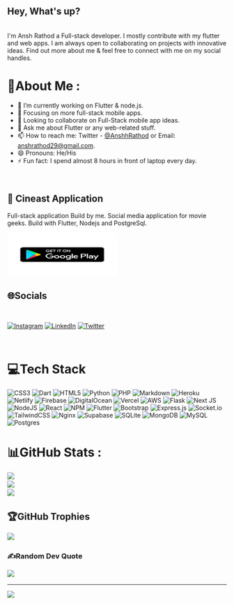 ## Hey, What's up?

<br>
I'm Ansh Rathod a Full-stack developer. I mostly contribute with my flutter and web apps. I am always open to collaborating on projects with innovative ideas. Find out more about me & feel free to connect with me on my social handles.

<br>


# 💫About Me :
- 🔭 I’m currently working on Flutter & node.js.
- 🌱 Focusing on more full-stack mobile apps.
- 👯 Looking to collaborate on Full-Stack mobile app ideas.
- 💬 Ask me about Flutter or any web-related stuff.
- 📫 How to reach me: Twitter - <a href="https://twitter.com/AnshhRathod">@AnshhRathod</a> or Email: anshrathod29@gmail.com.
- 😄 Pronouns: He/His
- ⚡ Fun fact: I spend almost 8 hours in front of laptop every day.

<br/>

## 🤖 Cineast Application
<p> Full-stack application Build by me. Social media application for movie geeks. Build with Flutter, Nodejs and PostgreSql.
</p>
<a href="https://play.google.com/store/apps/details?id=com.cineast.android">
<img src="Google_Play-Badge-Logo.wine.svg" width="50%" height="100px"> 
</a>

## 🌐Socials
<br/>

[![Instagram](https://img.shields.io/badge/Instagram-%23E4405F.svg?logo=Instagram&logoColor=white)](https://instagram.com/anshrathodd) [![LinkedIn](https://img.shields.io/badge/LinkedIn-%230077B5.svg?logo=linkedin&logoColor=white)](https://linkedin.com/in/ansh-rathod-478a81210) [![Twitter](https://img.shields.io/badge/Twitter-%231DA1F2.svg?logo=Twitter&logoColor=white)](https://twitter.com/AnshhRathod) 

<br/>

# 💻Tech Stack
![CSS3](https://img.shields.io/badge/css3-%231572B6.svg?style=for-the-badge&logo=css3&logoColor=white) ![Dart](https://img.shields.io/badge/dart-%230175C2.svg?style=for-the-badge&logo=dart&logoColor=white) ![HTML5](https://img.shields.io/badge/html5-%23E34F26.svg?style=for-the-badge&logo=html5&logoColor=white) ![Python](https://img.shields.io/badge/python-3670A0?style=for-the-badge&logo=python&logoColor=ffdd54) ![PHP](https://img.shields.io/badge/php-%23777BB4.svg?style=for-the-badge&logo=php&logoColor=white) ![Markdown](https://img.shields.io/badge/markdown-%23000000.svg?style=for-the-badge&logo=markdown&logoColor=white) ![Heroku](https://img.shields.io/badge/heroku-%23430098.svg?style=for-the-badge&logo=heroku&logoColor=white) ![Netlify](https://img.shields.io/badge/netlify-%23000000.svg?style=for-the-badge&logo=netlify&logoColor=#00C7B7) ![Firebase](https://img.shields.io/badge/firebase-%23039BE5.svg?style=for-the-badge&logo=firebase) ![DigitalOcean](https://img.shields.io/badge/DigitalOcean-%230167ff.svg?style=for-the-badge&logo=digitalOcean&logoColor=white) ![Vercel](https://img.shields.io/badge/vercel-%23000000.svg?style=for-the-badge&logo=vercel&logoColor=white) ![AWS](https://img.shields.io/badge/AWS-%23FF9900.svg?style=for-the-badge&logo=amazon-aws&logoColor=white) ![Flask](https://img.shields.io/badge/flask-%23000.svg?style=for-the-badge&logo=flask&logoColor=white) ![Next JS](https://img.shields.io/badge/Next-black?style=for-the-badge&logo=next.js&logoColor=white) ![NodeJS](https://img.shields.io/badge/node.js-6DA55F?style=for-the-badge&logo=node.js&logoColor=white) ![React](https://img.shields.io/badge/react-%2320232a.svg?style=for-the-badge&logo=react&logoColor=%2361DAFB) ![NPM](https://img.shields.io/badge/NPM-%23000000.svg?style=for-the-badge&logo=npm&logoColor=white) ![Flutter](https://img.shields.io/badge/Flutter-%2302569B.svg?style=for-the-badge&logo=Flutter&logoColor=white) ![Bootstrap](https://img.shields.io/badge/bootstrap-%23563D7C.svg?style=for-the-badge&logo=bootstrap&logoColor=white) ![Express.js](https://img.shields.io/badge/express.js-%23404d59.svg?style=for-the-badge&logo=express&logoColor=%2361DAFB) ![Socket.io](https://img.shields.io/badge/Socket.io-black?style=for-the-badge&logo=socket.io&badgeColor=010101) ![TailwindCSS](https://img.shields.io/badge/tailwindcss-%2338B2AC.svg?style=for-the-badge&logo=tailwind-css&logoColor=white) ![Nginx](https://img.shields.io/badge/nginx-%23009639.svg?style=for-the-badge&logo=nginx&logoColor=white) 	![Supabase](https://img.shields.io/badge/Supabase-3ECF8E?style=for-the-badge&logo=supabase&logoColor=white) ![SQLite](https://img.shields.io/badge/sqlite-%2307405e.svg?style=for-the-badge&logo=sqlite&logoColor=white) ![MongoDB](https://img.shields.io/badge/MongoDB-%234ea94b.svg?style=for-the-badge&logo=mongodb&logoColor=white) ![MySQL](https://img.shields.io/badge/mysql-%2300f.svg?style=for-the-badge&logo=mysql&logoColor=white) ![Postgres](https://img.shields.io/badge/postgres-%23316192.svg?style=for-the-badge&logo=postgresql&logoColor=white)
# 📊GitHub Stats :
![](https://github-readme-stats.vercel.app/api?username=Ansh-Rathod&theme=calm&hide_border=false&include_all_commits=true&count_private=false)<br/>
![](https://github-readme-streak-stats.herokuapp.com/?user=Ansh-Rathod&theme=calm&hide_border=false)<br/>
![](https://github-readme-stats.vercel.app/api/top-langs/?username=Ansh-Rathod&theme=calm&hide_border=false&include_all_commits=true&count_private=false&layout=compact)

## 🏆GitHub Trophies
![](https://github-profile-trophy.vercel.app/?username=Ansh-Rathod&theme=nord&no-frame=true&no-bg=false&margin-w=4)

### ✍️Random Dev Quote
![](https://quotes-github-readme.vercel.app/api?type=horizontal&theme=dark)

---
[![](https://visitcount.itsvg.in/api?id=Ansh-Rathod&icon=2&color=1)](https://visitcount.itsvg.in)
